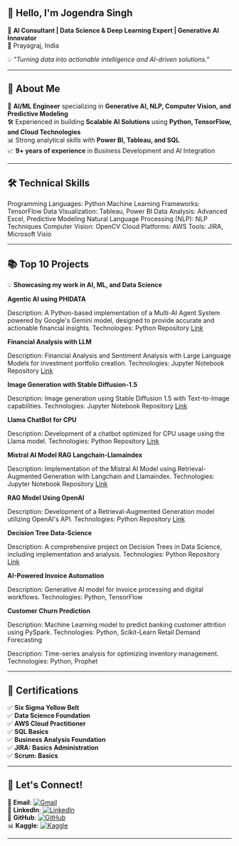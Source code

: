 
## 👋 Hello, I'm **Jogendra Singh**  

🚀 **AI Consultant | Data Science & Deep Learning Expert | Generative AI Innovator**  
📍 Prayagraj, India  

💡 *"Turning data into actionable intelligence and AI-driven solutions."*

---

## 📌 About Me

🎯 **AI/ML Engineer** specializing in **Generative AI, NLP, Computer Vision, and Predictive Modeling**  
🛠️ Experienced in building **Scalable AI Solutions** using **Python, TensorFlow, and Cloud Technologies**  
📊 Strong analytical skills with **Power BI, Tableau, and SQL**  
📈 **9+ years of experience** in Business Development and AI Integration  

---

## 🛠️ Technical Skills

Programming Languages: Python
Machine Learning Frameworks: TensorFlow
Data Visualization: Tableau, Power BI
Data Analysis: Advanced Excel, Predictive Modeling
Natural Language Processing (NLP): NLP Techniques
Computer Vision: OpenCV
Cloud Platforms: AWS
Tools: JIRA, Microsoft Visio  

---

## 📚 Top 10 Projects  

💡 **Showcasing my work in AI, ML, and Data Science**  

**Agentic AI using PHIDATA**

Description: A Python-based implementation of a Multi-AI Agent System powered by Google's Gemini model, designed to provide accurate and actionable financial insights.
Technologies: Python
Repository [Link](https://github.com/JogendraSingh1879/Agentic-AI--PHIDATA)

**Financial Analysis with LLM**

Description: Financial Analysis and Sentiment Analysis with Large Language Models for investment portfolio creation.
Technologies: Jupyter Notebook
Repository [Link](https://github.com/JogendraSingh1879/Financial-Analysis-with-LLM)

**Image Generation with Stable Diffusion-1.5**

Description: Image generation using Stable Diffusion 1.5 with Text-to-Image capabilities.
Technologies: Jupyter Notebook
Repository [Link](https://github.com/JogendraSingh1879/Image-Generation-with-Stable-Diffusion-1.5)

**Llama ChatBot for CPU**

Description: Development of a chatbot optimized for CPU usage using the Llama model.
Technologies: Python
Repository [Link](https://github.com/JogendraSingh1879/Llama-ChatBot-for-CPU)

**Mistral AI Model RAG Langchain-Llamaindex**

Description: Implementation of the Mistral AI Model using Retrieval-Augmented Generation with Langchain and Llamaindex.
Technologies: Jupyter Notebook
Repository [Link](https://github.com/JogendraSingh1879/Mistral-AI-Model--RAG-Langchain-Llamaindex)

**RAG Model Using OpenAI**

Description: Development of a Retrieval-Augmented Generation model utilizing OpenAI's API.
Technologies: Python
Repository [Link](https://github.com/JogendraSingh1879/RAG-Model-Using-OpenAI)

**Decision Tree Data-Science**

Description: A comprehensive project on Decision Trees in Data Science, including implementation and analysis.
Technologies: Python
Repository [Link](https://github.com/JogendraSingh1879/Decision-Tree--Data-Science)

**AI-Powered Invoice Automation**

Description: Generative AI model for invoice processing and digital workflows.
Technologies: Python, TensorFlow

**Customer Churn Prediction**

Description: Machine Learning model to predict banking customer attrition using PySpark.
Technologies: Python, Scikit-Learn
Retail Demand Forecasting

Description: Time-series analysis for optimizing inventory management.
Technologies: Python, Prophet

---

## 📜 Certifications  

✅ **Six Sigma Yellow Belt**  
✅ **Data Science Foundation**  
✅ **AWS Cloud Practitioner**  
✅ **SQL Basics**  
✅ **Business Analysis Foundation**  
✅ **JIRA: Basics Administration**  
✅ **Scrum: Basics**  

---

## 🔗 Let's Connect!  

📧 **Email**: [![Gmail](https://img.shields.io/badge/-Gmail-D14836?style=flat-square&logo=gmail&logoColor=white)](mailto:digitaljogendra10x@gmail.com)  
💼 **LinkedIn**: [![LinkedIn](https://img.shields.io/badge/-LinkedIn-0077B5?style=flat-square&logo=linkedin&logoColor=white)](https://www.linkedin.com/in/jogendrasingh1991)  
💾 **GitHub**: [![GitHub](https://img.shields.io/badge/-GitHub-181717?style=flat-square&logo=github&logoColor=white)](https://github.com/JogendraSingh1879)  
📊 **Kaggle**: [![Kaggle](https://img.shields.io/badge/-Kaggle-20BEFF?style=flat-square&logo=kaggle&logoColor=white)](https://www.kaggle.com/jogendrasingh1879)  

---
